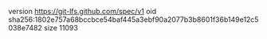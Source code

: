 version https://git-lfs.github.com/spec/v1
oid sha256:1802e757a68bccbce54baf445a3ebf90a2077b3b8601f36b149e12c5038e7482
size 11093
